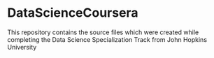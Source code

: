 # DataScienceCoursera
This repository contains the source files which were created while completing the Data Science Specialization Track from John Hopkins University
